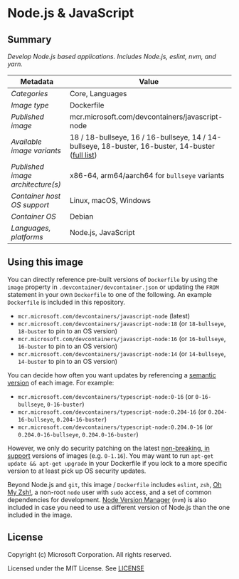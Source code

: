 # Node.js & JavaScript

## Summary

*Develop Node.js based applications. Includes Node.js, eslint, nvm, and yarn.*

| Metadata | Value |  
|----------|-------|
| *Categories* | Core, Languages |
| *Image type* | Dockerfile |
| *Published image* | mcr.microsoft.com/devcontainers/javascript-node |
| *Available image variants* | 18 / 18-bullseye, 16 / 16-bullseye, 14 / 14-bullseye, 18-buster, 16-buster, 14-buster ([full list](https://mcr.microsoft.com/v2/devcontainers/javascript-node/tags/list)) |
| *Published image architecture(s)* | x86-64, arm64/aarch64 for `bullseye` variants |
| *Container host OS support* | Linux, macOS, Windows |
| *Container OS* | Debian |
| *Languages, platforms* | Node.js, JavaScript |

## Using this image

You can directly reference pre-built versions of `Dockerfile` by using the `image` property in `.devcontainer/devcontainer.json` or updating the `FROM` statement in your own  `Dockerfile` to one of the following. An example `Dockerfile` is included in this repository.

- `mcr.microsoft.com/devcontainers/javascript-node` (latest)
- `mcr.microsoft.com/devcontainers/javascript-node:18` (or `18-bullseye`, `18-buster` to pin to an OS version)
- `mcr.microsoft.com/devcontainers/javascript-node:16` (or `16-bullseye`, `16-buster` to pin to an OS version)
- `mcr.microsoft.com/devcontainers/javascript-node:14` (or `14-bullseye`, `14-buster` to pin to an OS version)

You can decide how often you want updates by referencing a [semantic version](https://semver.org/) of each image. For example:

- `mcr.microsoft.com/devcontainers/typescript-node:0-16` (or `0-16-bullseye`, `0-16-buster`)
- `mcr.microsoft.com/devcontainers/typescript-node:0.204-16` (or `0.204-16-bullseye`, `0.204-16-buster`)
- `mcr.microsoft.com/devcontainers/typescript-node:0.204.0-16` (or `0.204.0-16-bullseye`, `0.204.0-16-buster`)

However, we only do security patching on the latest [non-breaking, in support](https://github.com/microsoft/vscode-dev-containers/issues/532) versions of images (e.g. `0-1.16`). You may want to run `apt-get update && apt-get upgrade` in your Dockerfile if you lock to a more specific version to at least pick up OS security updates.

Beyond Node.js and `git`, this image / `Dockerfile` includes `eslint`, `zsh`, [Oh My Zsh!](https://ohmyz.sh/), a non-root `node` user with `sudo` access, and a set of common dependencies for development. [Node Version Manager](https://github.com/nvm-sh/nvm) (`nvm`) is also included in case you need to use a different version of Node.js than the one included in the image.

## License

Copyright (c) Microsoft Corporation. All rights reserved.

Licensed under the MIT License. See [LICENSE](https://github.com/devcontainers/images/blob/main/LICENSE)

